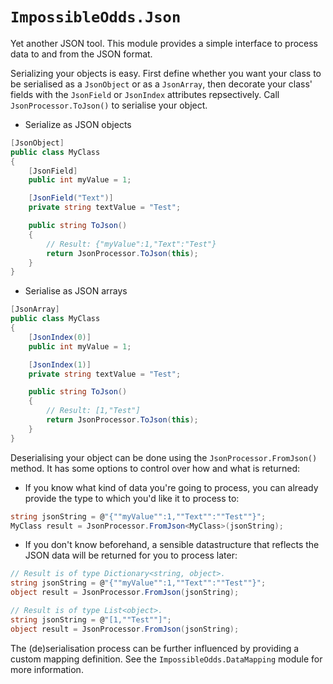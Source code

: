 # `ImpossibleOdds.Json`

Yet another JSON tool. This module provides a simple interface to process data to and from the JSON format.

Serializing your objects is easy. First define whether you want your class to be serialised as a `JsonObject` or as a `JsonArray`, then decorate your class' fields with the `JsonField` or `JsonIndex` attributes repsectively. Call `JsonProcessor.ToJson()` to serialise your object.

* Serialize as JSON objects
```csharp
[JsonObject]
public class MyClass
{
	[JsonField]
	public int myValue = 1;

	[JsonField("Text")]
	private string textValue = "Test";

	public string ToJson()
	{
		// Result: {"myValue":1,"Text":"Test"}
		return JsonProcessor.ToJson(this);
	}
}
```

* Serialise as JSON arrays
```csharp
[JsonArray]
public class MyClass
{
	[JsonIndex(0)]
	public int myValue = 1;

	[JsonIndex(1)]
	private string textValue = "Test";

	public string ToJson()
	{
		// Result: [1,"Test"]
		return JsonProcessor.ToJson(this);
	}
}
```

Deserialising your object can be done using the `JsonProcessor.FromJson()` method. It has some options to control over how and what is returned:

* If you know what kind of data you're going to process, you can already provide the type to which you'd like it to process to:
```csharp
string jsonString = @"{""myValue"":1,""Text"":""Test""}";
MyClass result = JsonProcessor.FromJson<MyClass>(jsonString);
```

* If you don't know beforehand, a sensible datastructure that reflects the JSON data will be returned for you to process later:
```csharp
// Result is of type Dictionary<string, object>.
string jsonString = @"{""myValue"":1,""Text"":""Test""}";
object result = JsonProcessor.FromJson(jsonString);
```
```csharp
// Result is of type List<object>.
string jsonString = @"[1,""Test""]";
object result = JsonProcessor.FromJson(jsonString);
```

The (de)serialisation process can be further influenced by providing a custom mapping definition. See the `ImpossibleOdds.DataMapping` module for more information.
